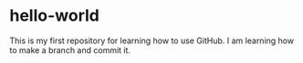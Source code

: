 # hello-world
This is my first repository for learning how to use GitHub.
I am learning how to make a branch and commit it.
